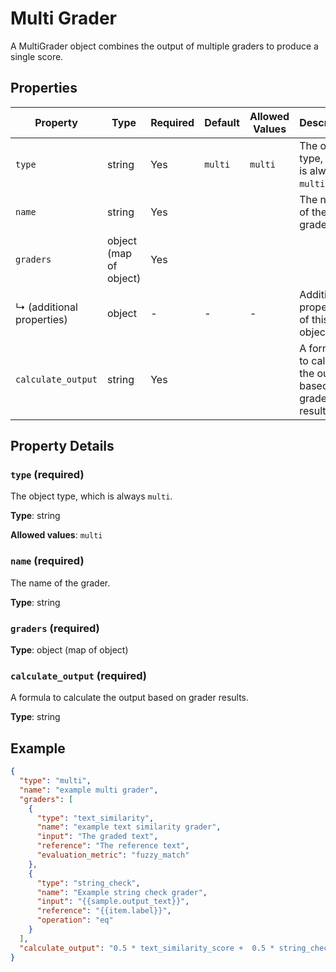 # Multi Grader

A MultiGrader object combines the output of multiple graders to produce a single score.

## Properties

| Property | Type | Required | Default | Allowed Values | Description |
| -------- | ---- | -------- | ------- | -------------- | ----------- |
| `type` | string | Yes | `multi` | `multi` | The object type, which is always `multi`. |
| `name` | string | Yes |  |  | The name of the grader. |
| `graders` | object (map of object) | Yes |  |  |  |
|   ↳ (additional properties) | object | - | - | - | Additional properties of this object |
| `calculate_output` | string | Yes |  |  | A formula to calculate the output based on grader results. |

## Property Details

### `type` (required)

The object type, which is always `multi`.

**Type**: string

**Allowed values**: `multi`

### `name` (required)

The name of the grader.

**Type**: string

### `graders` (required)

**Type**: object (map of object)

### `calculate_output` (required)

A formula to calculate the output based on grader results.

**Type**: string

## Example

```json
{
  "type": "multi",
  "name": "example multi grader",
  "graders": [
    {
      "type": "text_similarity",
      "name": "example text similarity grader",
      "input": "The graded text",
      "reference": "The reference text",
      "evaluation_metric": "fuzzy_match"
    },
    {
      "type": "string_check",
      "name": "Example string check grader",
      "input": "{{sample.output_text}}",
      "reference": "{{item.label}}",
      "operation": "eq"
    }
  ],
  "calculate_output": "0.5 * text_similarity_score +  0.5 * string_check_score)"
}

```

